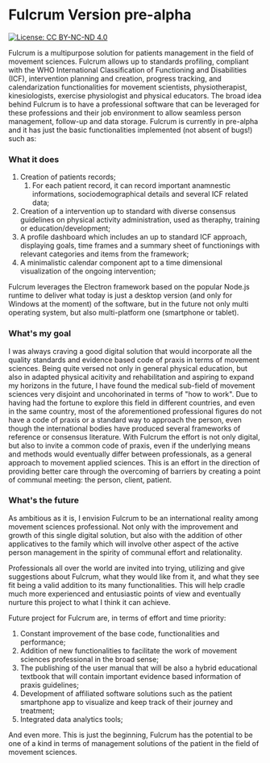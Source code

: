 # Fulcrum Version pre-alpha

[![License: CC BY-NC-ND 4.0](https://img.shields.io/badge/License-CC%20BY--NC--ND%204.0-lightgrey.svg)](https://creativecommons.org/licenses/by-nc-nd/4.0/)

Fulcrum is a multipurpose solution for patients management in the field of movement sciences. Fulcrum allows up to standards profiling, compliant with the WHO International Classification of Functioning and Disabilities (ICF), intervention planning and creation, progress tracking, and calendarization functionalities for movement scientists, physiotherapist, kinesiologists, exercise physiologist and physical educators. 
The broad idea behind Fulcrum is to have a professional software that can be leveraged for these professions and their job environment to allow seamless person management, follow-up and data storage.
Fulcrum is currently in pre-alpha and it has just the basic functionalities implemented (not absent of bugs!) such as:

### What it does

1. Creation of patients records;
	1. For each patient record, it can record important anamnestic informations, sociodemographical details and several ICF related data;
2. Creation of a intervention up to standard with diverse consensus guidelines on physical activity administration, used as theraphy, training or education/development;
3. A profile dashboard which includes an up to standard ICF approach, displaying goals, time frames and a summary sheet of functionings with relevant categories and items from the framework;
4. A minimalistic calendar component apt to a time dimensional visualization of the ongoing intervention;

Fulcrum leverages the  Electron framework based on the popular Node.js runtime to deliver what today is just a desktop version (and only for Windows at the moment) of the software, but in the future not only multi operating system, but also multi-platform one (smartphone or tablet).

### What's my goal

I was always craving a good digital solution that would incorporate all the quality standards and evidence based code of praxis in terms of movement sciences. Being quite versed not only in general physical education, but also in adapted physical acitivity and rehabilitation and aspiring to expand my horizons in the future, I have found the medical sub-field of movement sciences very disjoint and uncohorinated in terms of "how to work". Due to having had the fortune to explore this field in different countries, and even in the same country, most of the aforementioned professional figures do not have a code of praxis or a standard way to approach the person, even though the international bodies have produced several frameworks of reference or consensus literature.
With Fulcrum the effort is not only digital, but also to invite a common code of praxis, even if the underlying means and methods would eventually differ between professionals, as a general approach to movement applied sciences. 
This is an effort in the direction of providing better care through the overcoming of barriers by creating a point of communal meeting: the person, client, patient. 

### What's the future

As ambitious as it is, I envision Fulcrum to be an international reality among movement sciences professional. Not only with the improvement and growth of this single digital solution, but also with the addition of other applicatives to the family which will involve other aspect of the active person management in the spirity of communal effort and relationality.

Professionals all over the world are invited into trying, utilizing and give suggestions about Fulcrum, what they would like from it, and what they see fit being a valid addition to its many functionalities.
This will help cradle much more experienced and entusiastic points of view and eventually nurture this project to what I think it can achieve.

Future project for Fulcrum are, in terms of effort and time priority:

1. Constant improvement of the base code, functionalities and performance;
2. Addition of new functionalities to facilitate the work of movement sciences professional in the broad sense;
3. The publishing of the user manual that will be also a hybrid educational textbook that will contain important evidence based information of praxis guidelines; 
4. Development of affiliated software solutions such as the patient smartphone app to visualize and keep track of their journey and treatment;
5. Integrated data analytics tools;

And even more. This is just the beginning, Fulcrum has the potential to be one of a kind in terms of management solutions of the patient in the field of movement sciences.



